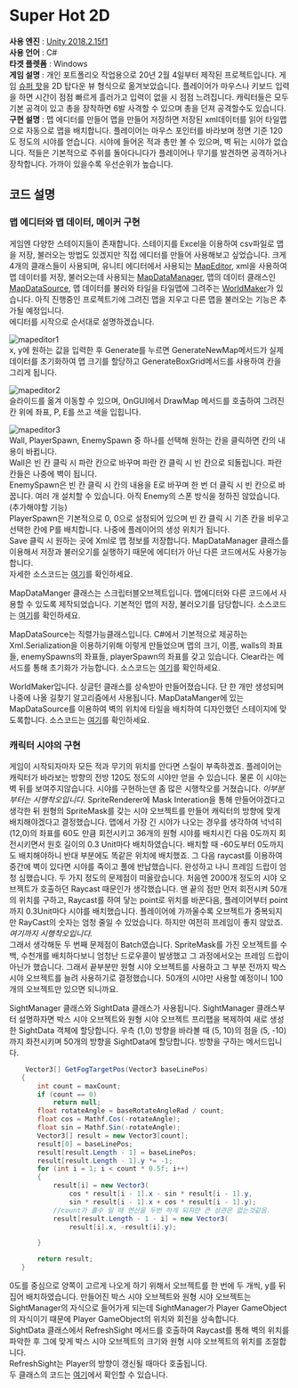 # Super Hot 2D
**사용 엔진** : [Unity 2018.2.15f1](https://unity3d.com/kr/unity/whatsnew/unity-2018.2.15)   
**사용 언어** : C#   
**타겟 플렛폼** : Windows   
**게임 설명** : 개인 포트폴리오 작업용으로 20년 2월 4일부터 제작된 프로젝트입니다. 게임 [슈퍼 핫](https://store.steampowered.com/app/322500/SUPERHOT/)을 2D 탑다운 뷰 형식으로 옮겨보았습니다. 플레이어가 마우스나 키보드 입력을 하면 시간이 점점 빠르게 흘러가고 입력이 없을 시 점점 느려집니다. 캐릭터들은 모두 기본 공격이 있고 총을 장착하면 6발 사격할 수 있으며 총을 던져 공격할수도 있습니다.    
**구현 설명** : 맵 에디터를 만들어 맵을 만들어 저장하면 저장된 xml데이터를 읽어 타일맵으로 자동으로 맵을 배치합니다. 플레이어는 마우스 포인터를 바라보며 정면 기준 120도 정도의 시야를 얻습니다. 시야에 들어온 적과 총만 볼 수 있으며, 벽 뒤는 시야가 없습니다. 적들은 기본적으로 주위를 돌아다니다가 플레이어나 무기를 발견하면 공격하거나 장착합니다. 가까이 있을수록 우선순위가 높습니다.     

 ## 코드 설명
 ### 맵 에디터와 맵 데이터, 메이커 구현
 게임엔 다양한 스테이지들이 존재합니다. 스테이지를 Excel을 이용하여 csv파일로 맵을 저장, 불러오는 방법도 있겠지만 직접 에디터를 만들어 사용해보고 싶었습니다. 크게 4개의 클래스들이 사용되며, 유니티 에디터에서 사용되는 [MapEditor](Assets/Scripts/Editor/MapEditor.cs), xml을 사용하여 맵 데이터를 저장, 불러오는데 사용되는 [MapDataManager](Assets/Scripts/21.Map/MapDataManager.cs), 맵의 데이터 클래스인 [MapDataSource](Assets/Scripts/21.Map/MapDataSource.cs), 맵 데이터를 불러와 타일을 타일맵에 그려주는 [WorldMaker](Assets/Scripts/21.Map/WorldMaker.cs)가 있습니다. 아직 진행중인 프로젝트기에 그려진 맵을 지우고 다른 맵을 불러오는 기능은 추가될 예정입니다.   
 에디터를 시작으로 순서대로 설명하겠습니다.
 
 ![mapeditor1](https://user-images.githubusercontent.com/24664506/75951748-212d4b80-5ef0-11ea-8753-53d0351ef63a.JPG)   
x, y에 원하는 값을 입력한 후 Generate를 누르면 GenerateNewMap메서드가 실제 데이터를 초기화하여 맵 크기를 할당하고 GenerateBoxGrid메서드를 사용하여 칸을 그리게 됩니다.    

![mapeditor2](https://user-images.githubusercontent.com/24664506/75951750-24283c00-5ef0-11ea-9751-f5a5c971ac49.JPG)    
슬라이드를 옮겨 이동할 수 있으며, OnGUI에서 DrawMap 메서드를 호출하여 그려진 칸 위에 좌표, P, E를 쓰고 색을 입힙니다.     

![mapeditor3](https://user-images.githubusercontent.com/24664506/75951753-268a9600-5ef0-11ea-942c-66e4b56404b3.JPG)   
Wall, PlayerSpawn, EnemySpawn 중 하나를 선택해 원하는 칸을 클릭하면 칸의 내용이 바뀝니다.      
Wall은 빈 칸 클릭 시 파란 칸으로 바꾸며 파란 칸 클릭 시 빈 칸으로 되돌립니다. 파란 칸들은 나중에 벽이 됩니다.    
EnemySpawn은 빈 칸 클릭 시 칸의 내용을 E로 바꾸며 한 번 더 클릭 시 빈 칸으로 바꿉니다. 여러 개 설치할 수 있습니다. 아직 Enemy의 스폰 방식을 정하진 않았습니다. (추가해야할 기능)    
PlayerSpawn은 기본적으로 0, 0으로 설정되어 있으며 빈 칸 클릭 시 기존 칸을 비우고 선택한 칸에 P를 배치합니다. 나중에 플레이어의 생성 위치가 됩니다.    
Save 클릭 시 원하는 곳에 Xml로 맵 정보를 저장합니다. MapDataManager 클래스를 이용해서 저장과 불러오기를 실행하기 때문에 에디터가 아닌 다른 코드에서도 사용가능합니다.    
자세한 소스코드는 [여기](Assets/Scripts/Editor/MapEditor.cs)를 확인하세요.

MapDataManger 클래스는 스크립터블오브젝트입니다. 맵에디터와 다른 코드에서 사용할 수 있도록 제작되었습니다. 기본적인 맵의 저장, 불러오기를 담당합니다. 소스코드는 [여기](Assets/Scripts/21.Map/MapDataManager.cs)를 확인하세요.

MapDataSource는 직렬가능클래스입니다. C#에서 기본적으로 제공하는 Xml.Serialization을 이용하기위해 이렇게 만들었으며 맵의 크기, 이름, walls의 좌표들, enemySpawns의 좌표들, playerSpawn의 좌표를 갖고 있습니다. Clear라는 메서드를 통해 초기화가 가능합니다. 소스코드는 [여기](Assets/Scripts/21.Map/MapDataSource.cs)를 확인하세요.

WorldMaker입니다. 싱글턴 클래스를 상속받아 만들어졌습니다. 단 한 개만 생성되며 나중에 나올 길찾기 알고리즘에서 사용됩니다. MapDataManger에 있는 MapDataSource를 이용하여 벽의 위치에 타일을 배치하여 디자인했던 스테이지에 맞도록합니다. 소스코드는 [여기](Assets/Scripts/21.Map/WorldMaker.cs)를 확인하세요.

### 캐릭터 시야의 구현
 게임이 시작되자마자 모든 적과 무기의 위치를 안다면 스릴이 부족하겠죠. 플레이어는 캐릭터가 바라보는 방향의 전방 120도 정도의 시야만 얻을 수 있습니다. 물론 이 시야는 벽 뒤를 보여주지않습니다. 시야를 구현하는덴 좀 많은 시행착오를 거쳤습니다.
 *이부분부터는 시행착오입니다.* SpriteRenderer에 Mask Interation을 통해 만들어야겠다고 생각한 뒤 원형의 SpriteMask를 갖는 시야 오브젝트를 만들어 캐릭터의 방향에 맞게 배치해야겠다고 결정했습니다. 맵에서 가장 긴 시야가 나오는 경우를 생각하여 넉넉히 (12,0)의 좌표를 60도 만큼 회전시키고 36개의 원형 시야를 배치시킨 다음 0도까지 회전시키면서 원호 길이의 0.3 Unit마다 배치하였습니다. 배치할 때 -60도부터 0도까지도 배치해야하니 반대 부분에도 똑같은 위치에 배치했죠. 그 다음 raycast를 이용하여 중간에 벽이 있다면 시야를 죽이고 풀에 반납했습니다. 완성하고 나니 프레임 드랍이 엄청 심했습니다.
 두 가지 정도의 문제점이 떠올랐습니다. 처음엔 2000개 정도의 시야 오브젝트가 호출하던 Raycast 때문인가 생각했습니다. 맨 끝의 점만 먼저 회전시켜 50개의 위치를 구하고, Raycast를 하여 닿는 point로 위치를 바꾼다음, 플레이어부터 point까지 0.3Unit마다 시야를 배치했습니다. 플레이어에 가까울수록 오브젝트가 중복되지만 RayCast의 숫자는 엄청 줄일 수 있었습니다. 하지만 여전히 프레임이 좋지 않았죠. *여기까지 시행착오입니다.*   
 그래서 생각해둔 두 번째 문제점이 Batch였습니다. SpriteMask를 가진 오브젝트를 수백, 수천개를 배치하다보니 엄청난 드로우콜이 발생했고 그 과정에서오는 프레임 드랍이 아닌가 했습니다. 그래서 끝부분만 원형 시야 오브젝트를 사용하고 그 부분 전까지 박스 시야 오브젝트를 늘려 사용하기로 결정했습니다. 50개의 시야만 사용할 예정이니 100개의 오브젝트만 있으면 되니까요.
 
 SightManager 클래스와 SightData 클래스가 사용됩니다.
 SightManager 클래스부터 설명하자면 박스 시야 오브젝트와 원형 시야 오브젝트 프리팹을 복제하여 새로 생성한 SightData 객체에 할당합니다. 우측 (1,0) 방향을 바라볼 때 (5, 10)의 점을 (5, -10)까지 화전시키며 50개의 방향을 SightData에 할당합니다. 방향을 구하는 메서드입니다.  
 ```C#
     Vector3[] GetFogTargetPos(Vector3 baseLinePos)
    {
        int count = maxCount;
        if (count == 0)
            return null;
        float rotateAngle = baseRotateAngleRad / count;
        float cos = Mathf.Cos(-rotateAngle);
        float sin = Mathf.Sin(-rotateAngle);
        Vector3[] result = new Vector3[count];
        result[0] = baseLinePos;
        result[result.Length - 1] = baseLinePos;
        result[result.Length - 1].y *= -1;
        for (int i = 1; i < count * 0.5f; i++)
        {
            result[i] = new Vector3(
                cos * result[i - 1].x - sin * result[i - 1].y,
                sin * result[i - 1].x + cos * result[i - 1].y);
            //count가 홀수 일 때 연산을 두번 하게 되지만 큰 상관은 없는것같음. 
            result[result.Length - 1 - i] = new Vector3(
                result[i].x, -result[i].y);

        }

        return result;
    }
 ```
 0도를 중심으로 양쪽이 고르게 나오게 하기 위해서 오브젝트를 한 번에 두 개씩, y를 뒤집어 배치하였습니다. 만들어진 박스 시야 오브젝트와 원형 시야 오브젝트는 SightManager의 자식으로 들어가게 되는데 SightManager가 Player GameObject의 자식이기 때문에 Player GameObject의 위치와 회전을 상속합니다.      
 SightData 클래스에서 RefreshSight 메서드를 호출하여 Raycast를 통해 벽의 위치를 파악한 후 그에 맞게 박스 시야 오브젝트의 크기와 원형 시야 오브젝트의 위치를 조절합니다.     
 RefreshSight는 Player의 방향이 갱신될 때마다 호출됩니다.     
 두 클래스의 코드는 [여기](Assets/Scripts/01.Manager/SightManager.cs)에서 확인할 수 있습니다. 
